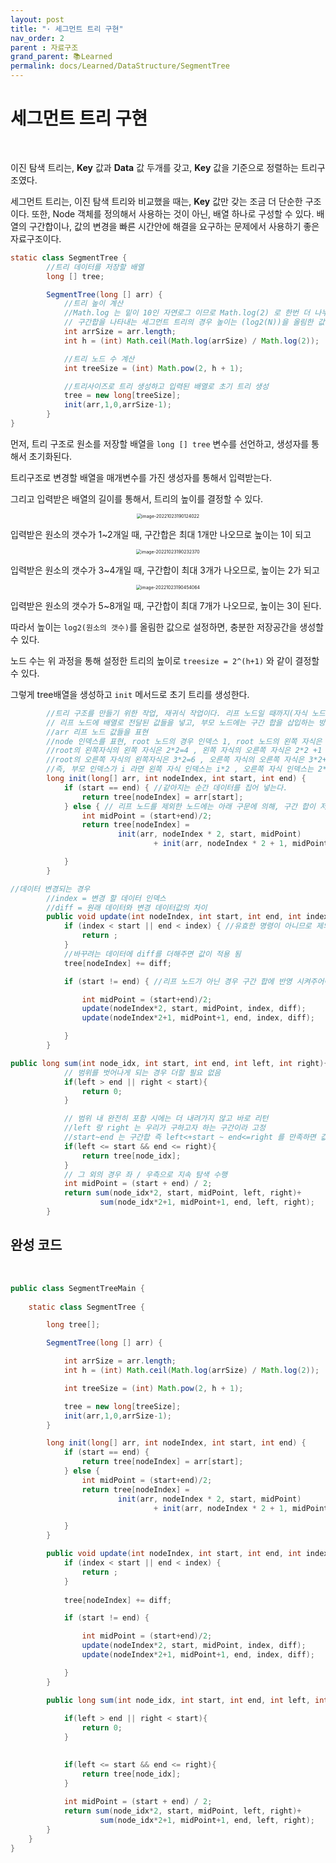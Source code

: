 ```yaml
---
layout: post
title: "· 세그먼트 트리 구현"
nav_order: 2
parent : 자료구조
grand_parent: 📚Learned
permalink: docs/Learned/DataStructure/SegmentTree
---
```


# 세그먼트 트리 구현

<br>

이진 탐색 트리는, **Key** 값과 **Data** 값 두개를 갖고, **Key** 값을 기준으로 정렬하는 트리구조였다.

세그먼트 트리는, 이진 탐색 트리와 비교했을 때는, **Key** 값만 갖는 조금 더 단순한 구조이다. 또한, Node 객체를 정의해서 사용하는 것이 아닌, 배열 하나로 구성할 수 있다. 배열의 구간합이나, 값의 변경을 빠른 시간안에 해결을 요구하는 문제에서 사용하기 좋은 자료구조이다.



```java
static class SegmentTree {
        //트리 데이터를 저장할 배열
        long [] tree;

        SegmentTree(long [] arr) {
            //트리 높이 계산
            //Math.log 는 밑이 10인 자연로그 이므로 Math.log(2) 로 한번 더 나누어준다.
            // 구간합을 나타내는 세그먼트 트리의 경우 높이는 (log2(N))을 올림한 값이 된다. (예시로 설명 가능)
            int arrSize = arr.length;
            int h = (int) Math.ceil(Math.log(arrSize) / Math.log(2));

            //트리 노드 수 계산
            int treeSize = (int) Math.pow(2, h + 1);

            //트리사이즈로 트리 생성하고 입력된 배열로 초기 트리 생성
            tree = new long[treeSize];
            init(arr,1,0,arrSize-1);
        }
}
```

먼저, 트리 구조로 원소를 저장할 배열을 `long [] tree` 변수를 선언하고, 생성자를 통해서 초기화된다.

트리구조로 변경할 배열을 매개변수를 가진 생성자를 통해서 입력받는다.

그리고 입력받은 배열의 길이를 통해서, 트리의 높이를 결정할 수 있다.


<p align="center">
<img src="https://raw.githubusercontent.com/buinq/imageServer/main/img/image-20221023190124022.png" alt="image-20221023190124022" style="zoom:50%;" />
</p>

입력받은 원소의 갯수가 1~2개일 때, 구간합은 최대 1개만 나오므로 높이는 1이 되고

<p align="center">
<img src="https://raw.githubusercontent.com/buinq/imageServer/main/img/image-20221023190232370.png" alt="image-20221023190232370" style="zoom:50%;" />
</p>

입력받은 원소의 갯수가 3~4개일 때, 구간합이 최대 3개가 나오므로, 높이는 2가 되고

<p align="center">
<img src="https://raw.githubusercontent.com/buinq/imageServer/main/img/image-20221023190454064.png" alt="image-20221023190454064" style="zoom:50%;" />
</p>

입력받은 원소의 갯수가 5~8개일 때, 구간합이 최대 7개가 나오므로, 높이는 3이 된다.



따라서 높이는 `log2(원소의 갯수)`를 올림한 값으로 설정하면, 충분한 저장공간을 생성할 수 있다.

노드 수는 위 과정을 통해 설정한 트리의 높이로 `treesize = 2^(h+1)` 와 같이 결정할 수 있다.

그렇게 tree배열을 생성하고 `init` 메서드로 초기 트리를 생성한다.

```java
		//트리 구조를 만들기 위한 작업, 재귀식 작업이다. 리프 노드일 때까지(자식 노드를 가지지 않는)
        // 리프 노드에 배열로 전달된 값들을 넣고, 부모 노드에는 구간 합을 삽입하는 방식
        //arr 리프 노드 값들을 표현
        //node 인덱스를 표현, root 노드의 경우 인덱스 1, root 노드의 왼쪽 자식은 인덱스 2, 오른쪽 자식은 3
        //root의 왼쪽자식의 왼쪽 자식은 2*2=4 , 왼쪽 자식의 오른쪽 자식은 2*2 +1 = 5
        //root의 오른쪽 자식의 왼쪽자식은 3*2=6 , 오른쪽 자식의 오른쪽 자식은 3*2+1 = 7
        //즉, 부모 인덱스가 i 라면 왼쪽 자식 인덱스는 i*2 , 오른쪽 자식 인덱스는 2*i+1
        long init(long[] arr, int nodeIndex, int start, int end) {
            if (start == end) { //같아지는 순간 데이터를 집어 넣는다.
                return tree[nodeIndex] = arr[start];
            } else { // 리프 노드를 제외한 노드에는 아래 구문에 의해, 구간 합이 저장될 것이다.
                int midPoint = (start+end)/2;
                return tree[nodeIndex] =
                        init(arr, nodeIndex * 2, start, midPoint)
                                + init(arr, nodeIndex * 2 + 1, midPoint + 1, end);

            }
        }
```



```java
//데이터 변경되는 경우
        //index = 변경 할 데이터 인덱스
        //diff = 원래 데이터와 변경 데이터값의 차이
        public void update(int nodeIndex, int start, int end, int index, long diff) {
            if (index < start || end < index) { //유효한 명령이 아니므로 제외
                return ;
            }
            //바꾸려는 데이터에 diff를 더해주면 값이 적용 됨
            tree[nodeIndex] += diff;

            if (start != end) { //리프 노드가 아닌 경우 구간 합에 반영 시켜주어야 함

                int midPoint = (start+end)/2;
                update(nodeIndex*2, start, midPoint, index, diff);
                update(nodeIndex*2+1, midPoint+1, end, index, diff);

            }
        }
```





```java
public long sum(int node_idx, int start, int end, int left, int right){
            // 범위를 벗어나게 되는 경우 더할 필요 없음
            if(left > end || right < start){
                return 0;
            }

            // 범위 내 완전히 포함 시에는 더 내려가지 않고 바로 리턴
            //left 랑 right 는 우리가 구하고자 하는 구간이라 고정
            //start~end 는 구간합 즉 left<+start ~ end<=right 를 만족하면 값을 반환하면 됨
            if(left <= start && end <= right){
                return tree[node_idx];
            }
            // 그 외의 경우 좌 / 우측으로 지속 탐색 수행
            int midPoint = (start + end) / 2;
            return sum(node_idx*2, start, midPoint, left, right)+
                    sum(node_idx*2+1, midPoint+1, end, left, right);
        }
```



## 완성 코드

<br>



```java
public class SegmentTreeMain {
   
    static class SegmentTree {

        long tree[];

        SegmentTree(long [] arr) {

            int arrSize = arr.length;
            int h = (int) Math.ceil(Math.log(arrSize) / Math.log(2));

            int treeSize = (int) Math.pow(2, h + 1);

            tree = new long[treeSize];
            init(arr,1,0,arrSize-1);
        }

        long init(long[] arr, int nodeIndex, int start, int end) {
            if (start == end) { 
                return tree[nodeIndex] = arr[start];
            } else {
                int midPoint = (start+end)/2;
                return tree[nodeIndex] =
                        init(arr, nodeIndex * 2, start, midPoint)
                                + init(arr, nodeIndex * 2 + 1, midPoint + 1, end);

            }
        }

        public void update(int nodeIndex, int start, int end, int index, long diff) {
            if (index < start || end < index) { 
                return ;
            }
         
            tree[nodeIndex] += diff;

            if (start != end) { 

                int midPoint = (start+end)/2;
                update(nodeIndex*2, start, midPoint, index, diff);
                update(nodeIndex*2+1, midPoint+1, end, index, diff);

            }
        }

        public long sum(int node_idx, int start, int end, int left, int right){
           
            if(left > end || right < start){
                return 0;
            }

          
            if(left <= start && end <= right){
                return tree[node_idx];
            }
          
            int midPoint = (start + end) / 2;
            return sum(node_idx*2, start, midPoint, left, right)+
                    sum(node_idx*2+1, midPoint+1, end, left, right);
        }
    }
}

```



